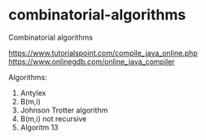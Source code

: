 # combinatorial-algorithms
Combinatorial algorithms

https://www.tutorialspoint.com/compile_java_online.php
https://www.onlinegdb.com/online_java_compiler

Algorithms:

1.  Antylex
2.  B(m,i)
3.  Johnson Trotter algorithm
4.  B(m,i) not recursive
5.  Algoritm 13